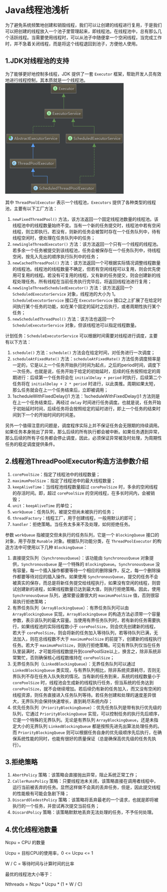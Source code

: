 # Java线程池浅析

为了避免系统频繁地创建和销毁线程，我们可以让创建的线程进行复用，于是我们可以把创建的线程放入一个池子里管理起来，即线程池。在线程池中，总有那么几个活跃线程。当需要使用线程时，可以从池子中随便拿一个空闲线程，当完成工作时，并不急着关闭线程，而是将这个线程退回到池子，方便他人使用。

## 1.JDK对线程池的支持

为了能够更好地控制多线程，JDK 提供了一套 `Executor` 框架，帮助开发人员有效地进行线程控制，其本质就是一个线程池。
![thread_pool](../img/thread_pool.png)

其中 `ThreadPoolExecutor` 表示一个线程池，`Executors` 提供了各种类型的线程池，主要有以下工厂方法：

1. `newFixedThreadPool()` 方法，该方法返回一个固定线程池数量的线程池。该线程池中的线程数量始终不变。当有一个新的任务提交时，线程池中若有空闲线程，则立即执行。若没有，则新的任务会被暂时存在一个任务队列中，待有线程空闲时，便处理在任务队列中的任务；
2. `newSingleThreadExecutor()` 方法：该方法返回一个只有一个线程的线程池。若多余一个任务被提交到该线程池，任务会被保存在一个任务队列中，待线程空闲，按先入先出的顺序执行队列中的任务；
3. `newCachedThreadPool()` 方法：该方法返回一个可根据实际情况调整线程数量的线程池。线程池的线程数量不确定，但若有空闲线程可以复用，则会优先使用可复用的线程。若没有可复用的线程，又有新的任务提交，则会创建新的线程处理任务。所有线程在当前任务执行完毕后，将返回线程池进行复用；
4. `newSingleThreadScheduledExecutor()` 方法：该方法返回一个 `ScheduledExecutorService` 对象，线程池的大小为 1。`ScheduleExecutorService` 接口在 `ExecutorService` 接口之上扩展了在给定时间执行某个任务的功能，如在某个固定的延时之后执行，或者周期性执行某个任务；
5. `newScheduledThreadPool()` 方法：该方法也返回一个 `ScheduleExecutorService` 对象，但该线程池可以指定线程数量。

计划任务：`ScheduleExecutorService` 可以根据时间需要对线程进行调度，主要有以下方法：

1. `schedule()` 方法：`schedule()` 方法会在给定时间，对任务进行一次调度；
2. `scheduleAtFixedRate()` 方法：`scheduleAtFixedRate()` 方法任务调度频率是一定的，它是以上一个任务开始执行时间为起点，之后的period时间，调度下一次任务。也就是说，任务开始于给定的初始延时，后续的任务按照给定的周期进行：后续第一个任务将会在 `initialDelay + period` 时执行，后续第二个任务将在 `initialDelay + 2 * period` 时进行，以此类推。周期如果太短，那么任务就会在上一个任务结束后，立即被调用；
3. 1scheduleWithFixedDelay()1 方法：1scheduleWithFixedDelay()1 方法则是在上一个任务结束后，再经过 `delay` 时间进行任务调度。也就是说，任务开始于初始延时时间，后续任务将会按照给定的延时进行，即上一个任务的结束时间到下一个的开始时间的时间差。

另外一个值得注意的问题是，调度程序实际上并不保证任务会无限期的持续调用。如果任务本身抛出了异常，那么后续的所有执行都会被中断。如果任务遇到异常，那么后续的所有子任务都会停止调度，因此，必须保证异常被及时处理，为周期性任务的稳定调度提供条件。

## 2.线程池ThreadPoolExecutor构造方法参数介绍

1. `corePoolSize`：指定了线程池中的线程数量；
2. `maximumPoolSize`：指定了线程池中的最大线程数量；
3. `keepAliveTime`：当线程池线程数量超过 `corePoolSize` 时，多余的空闲线程的存活时间。即，超过 `corePoolSize` 的空闲线程，在多长时间内，会被销毁；
4. `unit`：`keepAliveTime` 的单位；
5. `workQueue`：任务队列，被提交但尚未被执行的任务；
6. `threadFactory`：线程工厂，用于创建线程，一般用默认的即可；
7. `handler`：拒绝策略。当任务太多来不及处理，如何拒绝任务。

参数 `workQueue` 指被提交但未执行的任务队列，它是一个 `BlockingQueue` 接口的对象，用于存放 `Runable` 对象。根据队列功能分类，在 `ThreadPoolExecutor` 的构造方法中可使用以下几种 `BlockingQueue`：

1. 直接提交队列（`SynchronousQueue`）：该功能由 `SynchronousQueue` 对象提供，`SynchronousQueue` 是一个特殊的 `BlockingQueue`。`SynchronousQueue` 没有容量，每一个插入操作都要等待一个相应的删除操作，反之，每一个删除操作都要等待对应的插入操作。如果使用 `SynchronousQueue`，提交的任务不会被真实的保存，而总是将新任务提交给线程执行，如果没有空闲的线程，则尝试创建新的进程，如果线程数量已达到最大值，则执行拒绝策略。因此，使用 `SynchronousQueue` 队列，通常要设置很大的 `maximumPoolSize` 值，否则很容易执行拒绝策略；
2. 有界任务队列（`ArrayBlockingQueue`）：有界任务队列可以由 `ArrayBlockingQueue` 实现，`ArrayBlockingQueue` 的构造方法必须带一个容量参数，表示该队列的最大容量。当使用有界任务队列时，若有新的任务需要执行，如果线程池的实际线程数小于 `corePoolSize`，则会优先创建新的线程，若大于 `corePoolSize`，则会将新的任务加入等待队列，若等待队列已满，无法加入，则在总线程数不大于 `maximumPoolSize` 的前提下，创建新的线程执行任务。若大于 `maximumPoolSize`，则执行拒绝策略。可见有界队列仅当在任务队里装满时，才可能将线程数提升到corePoolSize以上，换言之，除非系统非常繁忙，否则确保核心线程数维持在 `corePoolSize`；
3. 无界任务队列（`LinkedBlockingQueue`）：无界任务队列可以通过 `LinkedBlockingQueue` 类实现，与有界队列相比，除非系统资源耗尽，否则无界队列不存在任务入队失败的情况。当有新的任务到来，系统的线程数量小于 `corePoolSize` 时，线程池会生成新的线程执行任务，但当系统的任务达到 `corePoolSize`，就不会继续增加。若后续仍有新的任务加入，而又没有空闲的线程资源，则任务直接进入任务队列等待。若任务创建和处理的速度差异很大，无界队列会保持快速增长，直到耗尽系统内存；
4. 优先任务队列（`PriorityBlockingQueue`）：优先任务队列是带有执行优先级的队列，它通过 `PriorityBlockingQueue` 实现，可以控制任务的执行先后顺序，它是一个特殊的无界队列。无论是有界队列 `ArrayBlockingQueue`，还是未指定大小的无界队列 `LinkedBlockingQueue` 都是按照先进先出算法处理任务的。而 `PriorityBlockingQueue` 则可以根据任务自身的优先级顺序先后执行，在确保系统性能的同时，也能有很好的质量保证（总是确保高优先级的任务先执行）。

## 3.拒绝策略

1. `AbortPolicy` 策略：该策略会直接抛出异常，阻止系统正常工作；
2. `CallerRunsPolicy` 策略：只要线程池未关闭，该策略直接在调用者线程中，运行当前被丢弃的任务。显然这样做不会真的丢弃任务，但是，因此提交线程的性能极有可能会急剧下降；
3. `DiscardOledestPolicy` 策略：该策略将丢弃最老的一个请求，也就是即将被执行的一个任务，并尝试再次提交当前任务；
4. `DiscardPolicy` 策略：该策略默默地丢弃无法处理的任务，不予任何处理。

## 4.优化线程池数量

Ncpu = CPU 的数量

Ucpu = 目标CPU的使用率，0  <= Ucpu <= 1

W / C = 等待时间与计算时间的比率

最优的线程池大小等于：

Nthreads = Ncpu * Ucpu * (1 + W / C)